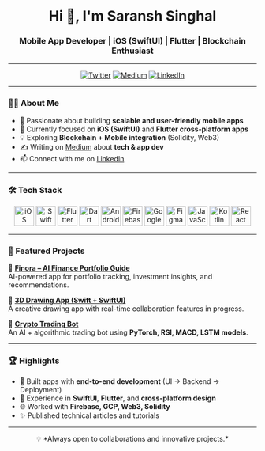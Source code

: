 

<h1 align="center">Hi 👋, I'm Saransh Singhal</h1>
<h3 align="center">Mobile App Developer | iOS (SwiftUI) | Flutter | Blockchain Enthusiast</h3>

---

<p align="center">
  <a href="https://x.com/SaaranshSinghal"><img alt="Twitter" src="https://img.shields.io/badge/Twitter-1DA1F2?style=for-the-badge&logo=twitter&logoColor=white"></a>
  <a href="https://medium.com/@singhalsaransh40"><img alt="Medium" src="https://img.shields.io/badge/Medium-12100E?style=for-the-badge&logo=medium&logoColor=white"></a>
  <a href="https://www.linkedin.com/in/saranshsinghal1650/"><img alt="LinkedIn" src="https://img.shields.io/badge/LinkedIn-0A66C2?style=for-the-badge&logo=linkedin&logoColor=white"></a>
</p>

---

### 👨‍💻 About Me  
- 📱 Passionate about building **scalable and user-friendly mobile apps**  
- 🔭 Currently focused on **iOS (SwiftUI)** and **Flutter cross-platform apps**  
- 💡 Exploring **Blockchain + Mobile integration** (Solidity, Web3)  
- ✍️ Writing on [Medium](https://medium.com/@singhalsaransh40) about **tech & app dev**  
- 📫 Connect with me on [LinkedIn](https://www.linkedin.com/in/saranshsinghal1650/)  

---

### 🛠️ Tech Stack  

<p align="center">
  <img src="https://cdn.worldvectorlogo.com/logos/ios-2.svg" alt="iOS" width="40" height="40"/> 
  <img src="https://www.vectorlogo.zone/logos/swift/swift-icon.svg" alt="Swift" width="40" height="40"/> 
  <img src="https://www.vectorlogo.zone/logos/flutterio/flutterio-icon.svg" alt="Flutter" width="40" height="40"/> 
  <img src="https://www.vectorlogo.zone/logos/dartlang/dartlang-icon.svg" alt="Dart" width="40" height="40"/> 
  <img src="https://www.vectorlogo.zone/logos/android/android-icon.svg" alt="Android" width="40" height="40"/> 
  <img src="https://www.vectorlogo.zone/logos/firebase/firebase-icon.svg" alt="Firebase" width="40" height="40"/> 
  <img src="https://www.vectorlogo.zone/logos/google_cloud/google_cloud-icon.svg" alt="Google Cloud" width="40" height="40"/> 
  <img src="https://www.vectorlogo.zone/logos/figma/figma-icon.svg" alt="Figma" width="40" height="40"/> 
  <img src="https://www.vectorlogo.zone/logos/javascript/javascript-icon.svg" alt="JavaScript" width="40" height="40"/> 
  <img src="https://www.vectorlogo.zone/logos/kotlinlang/kotlinlang-icon.svg" alt="Kotlin" width="40" height="40"/> 
  <img src="https://reactnative.dev/img/header_logo.svg" alt="React Native" width="40" height="40"/> 
</p>

---

### 🚀 Featured Projects  

📌 [**Finora – AI Finance Portfolio Guide**](https://github.com/saransh1650/Finora)  
AI-powered app for portfolio tracking, investment insights, and recommendations.  

📌 [**3D Drawing App (Swift + SwiftUI)**](https://github.com/Saransh1650/3D_draw_app_swift)  
A creative drawing app with real-time collaboration features in progress.  

📌 [**Crypto Trading Bot**](https://github.com/Saransh1650/Momentum-Scalping--RSI---MACD---Price-Action-)  
An AI + algorithmic trading bot using **PyTorch, RSI, MACD, LSTM models**.  

---

### 🏆 Highlights  
- 🚀 Built apps with **end-to-end development** (UI → Backend → Deployment)  
- 📱 Experience in **SwiftUI**, **Flutter**, and **cross-platform design**  
- 🌐 Worked with **Firebase, GCP, Web3, Solidity**  
- ✨ Published technical articles and tutorials  

---

<p align="center">💡 *Always open to collaborations and innovative projects.*</p>
